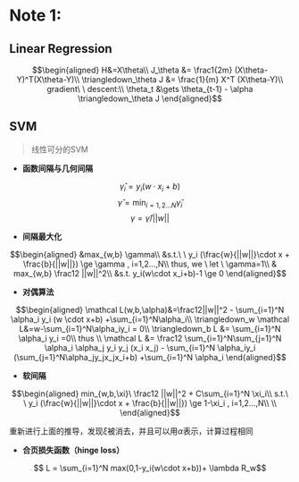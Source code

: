 
# Note 1:

## Linear Regression


$$\begin{aligned}
H&=X\theta\\
J_\theta &= \frac1{2m} (X\theta-Y)^T(X\theta-Y)\\
\triangledown_\theta J &= \frac{1}{m} X^T (X\theta-Y)\\
gradient\ \ descent:\\
\theta_t &\gets \theta_{t-1} - \alpha \triangledown_\theta J 
\end{aligned}$$


## SVM

>线性可分的SVM

- **函数间隔与几何间隔**

$$\hat\gamma_i = y_i (w \cdot x_i + b)$$
$$\hat \gamma  = \min_{i=1,2...N} \hat \gamma_i $$
$$ \gamma= \hat \gamma / ||w||  $$

- **间隔最大化**

$$\begin{aligned}
&max_{w,b}  \gamma\\
&s.t.\ \ y_i (\frac{w}{||w||}\cdot x + \frac{b}{||w||}) \ge \gamma , i=1,2...,N\\
thus, we \ let \ \gamma=1\\
& max_{w,b} \frac12 ||w||^2\\
&s.t. y_i(w\cdot x_i+b)-1 \ge 0
\end{aligned}$$

- **对偶算法**

$$\begin{aligned}
\mathcal L(w,b,\alpha)&=\frac12||w||^2 - \sum_{i=1}^N \alpha_i y_i (w \cdot x+b) +\sum_{i=1}^N\alpha_i\\
\triangledown_w \mathcal L&=w-\sum_{i=1}^N\alpha_iy_i = 0\\
\triangledown_b L &= \sum_{i=1}^N \alpha_i y_i =0\\
thus \\
\mathcal L &= \frac12 \sum_{i=1}^N\sum_{j=1}^N \alpha_i \alpha_j y_i y_j (x_i x_j) - \sum_{i=1}^N \alpha_iy_i (\sum_{j=1}^N\alpha_jy_jx_jx_i+b) +\sum_{i=1}^N \alpha_i 
\end{aligned}$$

- **软间隔**

$$\begin{aligned}
min_{w,b,\xi}\  \frac12 ||w||^2 + C\sum_{i=1}^N \xi_i\\
s.t.\ \ y_i (\frac{w}{||w||}\cdot x + \frac{b}{||w||}) \ge 1-\xi_i , i=1,2...,N\\
\\
\end{aligned}$$

重新进行上面的推导，发现$\xi$被消去，并且可以用$\alpha$表示，计算过程相同

- **合页损失函数（hinge loss）**

$$ L = \sum_{i=1}^N max(0,1-y_i(w\cdot x+b))+ \lambda R_w$$








